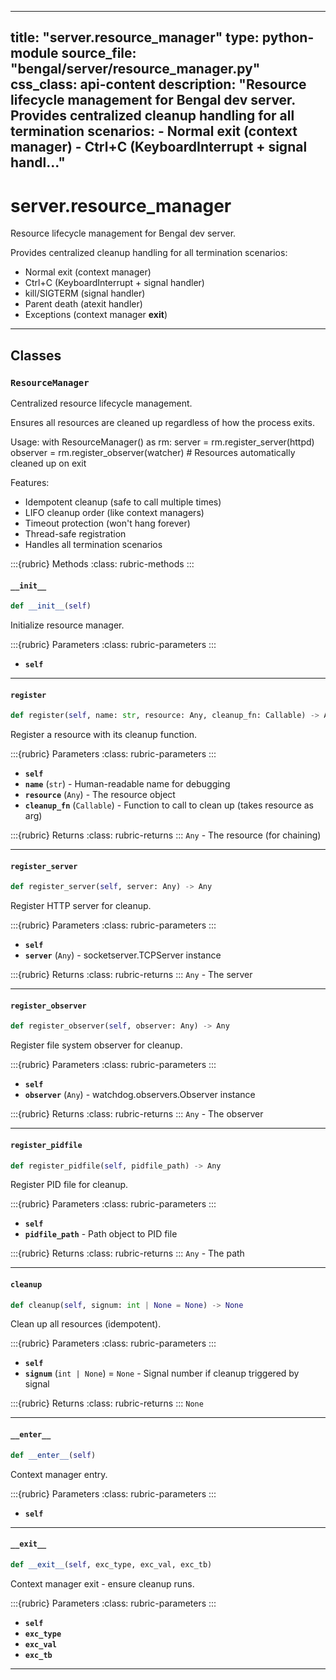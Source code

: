 
---
title: "server.resource_manager"
type: python-module
source_file: "bengal/server/resource_manager.py"
css_class: api-content
description: "Resource lifecycle management for Bengal dev server.  Provides centralized cleanup handling for all termination scenarios: - Normal exit (context manager) - Ctrl+C (KeyboardInterrupt + signal handl..."
---

# server.resource_manager

Resource lifecycle management for Bengal dev server.

Provides centralized cleanup handling for all termination scenarios:
- Normal exit (context manager)
- Ctrl+C (KeyboardInterrupt + signal handler)
- kill/SIGTERM (signal handler)
- Parent death (atexit handler)
- Exceptions (context manager __exit__)

---

## Classes

### `ResourceManager`


Centralized resource lifecycle management.

Ensures all resources are cleaned up regardless of how the process exits.

Usage:
    with ResourceManager() as rm:
        server = rm.register_server(httpd)
        observer = rm.register_observer(watcher)
        # Resources automatically cleaned up on exit

Features:
- Idempotent cleanup (safe to call multiple times)
- LIFO cleanup order (like context managers)
- Timeout protection (won't hang forever)
- Thread-safe registration
- Handles all termination scenarios




:::{rubric} Methods
:class: rubric-methods
:::
#### `__init__`
```python
def __init__(self)
```

Initialize resource manager.



:::{rubric} Parameters
:class: rubric-parameters
:::
- **`self`**





---
#### `register`
```python
def register(self, name: str, resource: Any, cleanup_fn: Callable) -> Any
```

Register a resource with its cleanup function.



:::{rubric} Parameters
:class: rubric-parameters
:::
- **`self`**
- **`name`** (`str`) - Human-readable name for debugging
- **`resource`** (`Any`) - The resource object
- **`cleanup_fn`** (`Callable`) - Function to call to clean up (takes resource as arg)

:::{rubric} Returns
:class: rubric-returns
:::
`Any` - The resource (for chaining)




---
#### `register_server`
```python
def register_server(self, server: Any) -> Any
```

Register HTTP server for cleanup.



:::{rubric} Parameters
:class: rubric-parameters
:::
- **`self`**
- **`server`** (`Any`) - socketserver.TCPServer instance

:::{rubric} Returns
:class: rubric-returns
:::
`Any` - The server




---
#### `register_observer`
```python
def register_observer(self, observer: Any) -> Any
```

Register file system observer for cleanup.



:::{rubric} Parameters
:class: rubric-parameters
:::
- **`self`**
- **`observer`** (`Any`) - watchdog.observers.Observer instance

:::{rubric} Returns
:class: rubric-returns
:::
`Any` - The observer




---
#### `register_pidfile`
```python
def register_pidfile(self, pidfile_path) -> Any
```

Register PID file for cleanup.



:::{rubric} Parameters
:class: rubric-parameters
:::
- **`self`**
- **`pidfile_path`** - Path object to PID file

:::{rubric} Returns
:class: rubric-returns
:::
`Any` - The path




---
#### `cleanup`
```python
def cleanup(self, signum: int | None = None) -> None
```

Clean up all resources (idempotent).



:::{rubric} Parameters
:class: rubric-parameters
:::
- **`self`**
- **`signum`** (`int | None`) = `None` - Signal number if cleanup triggered by signal

:::{rubric} Returns
:class: rubric-returns
:::
`None`




---
#### `__enter__`
```python
def __enter__(self)
```

Context manager entry.



:::{rubric} Parameters
:class: rubric-parameters
:::
- **`self`**





---
#### `__exit__`
```python
def __exit__(self, exc_type, exc_val, exc_tb)
```

Context manager exit - ensure cleanup runs.



:::{rubric} Parameters
:class: rubric-parameters
:::
- **`self`**
- **`exc_type`**
- **`exc_val`**
- **`exc_tb`**





---
